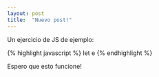 ```yaml
---
layout: post
title:  "Nuevo post!"
---
```

Un ejercicio de JS de ejemplo:

{% highlight javascript %}
let e
{% endhighlight %}

Espero que esto funcione!

[jekyll-docs]: https://jekyllrb.com/docs/home
[jekyll-gh]:   https://github.com/jekyll/jekyll
[jekyll-talk]: https://talk.jekyllrb.com/
